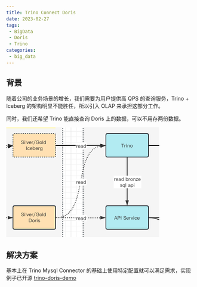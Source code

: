 ```yaml
---
title: Trino Connect Doris
date: 2023-02-27
tags:
 - BigData
 - Doris
 - Trino
categories: 
 - big_data
---
```


## 背景
随着公司的业务场景的增长，我们需要为用户提供高 QPS 的查询服务，Trino + Iceberg 的架构明显不能胜任，所以引入 OLAP 来承担这部分工作。

同时，我们还希望 Trino 能直接查询 Doris 上的数据，可以不用存两份数据。


![trino+doris.png](./image/trino+doris.png)

## 解决方案

基本上在 Trino  Mysql Connector 的基础上使用特定配置就可以满足需求，实现例子已开源
[trino-doris-demo](https://github.com/myfjdthink/trino-doris-demo)



